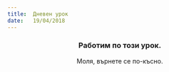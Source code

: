 ```yaml
---
title:  Дневен урок
date:   19/04/2018
---
```


### <center>Работим по този урок.</center>
<center>Моля, върнете се по-късно.</center>